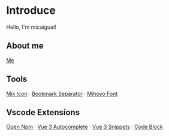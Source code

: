 # Introduce
Hello, I'm micaiguai!

## About me
[Me](https://micaiguai.github.io/me)

## Tools
[Mix Icon](https://micaiguai.github.io/mix-icon)
·
[Bookmark Separator](https://micaiguai.github.io/bookmark-separator)
·
[Mihoyo Font](https://micaiguai.github.io/[mihoyo-font)

## Vscode Extensions
[Open Npm](https://marketplace.visualstudio.com/items?itemName=micaiguai.micaiguai-open-npm)
·
[Vue 3 Autocomplete](https://marketplace.visualstudio.com/items?itemName=micaiguai.vscode-vue-autocomplete)
·
[Vue 3 Snippets](https://marketplace.visualstudio.com/items?itemName=micaiguai.vscode-vue-3-snippets)
·
[Code Block](https://marketplace.visualstudio.com/items?itemName=micaiguai.code-block-mcg)
